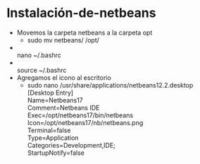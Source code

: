 # Instalación-de-netbeans
* Movemos la carpeta netbeans a la carpeta opt
   * sudo mv netbeans/ /opt/
* <br>
   nano ~/.bashrc
* <br>
   source ~/.bashrc
* Agregamos el icono al escritorio
   * sudo nano /usr/share/applications/netbeans12.2.desktop<br>
 [Desktop Entry]<br>
 Name=Netbeans17<br>
 Comment=Netbeans IDE<br>
 Exec=/opt/netbeans17/bin/netbeans<br>
 Icon=/opt/netbeans17/nb/netbeans.png<br>
 Terminal=false<br>
 Type=Application<br>
 Categories=Development,IDE;<br>
 StartupNotify=false<br>

